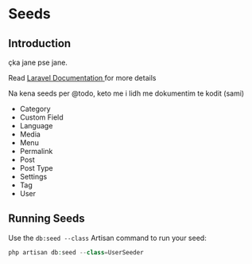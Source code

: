 # Seeds

## Introduction
çka jane pse jane.

Read [Laravel Documentation ](https://laravel.com/docs/5.7/seeding) for more details

Na kena seeds per
@todo, keto me i lidh me dokumentim te kodit (sami)

- Category
- Custom Field
- Language
- Media
- Menu
- Permalink
- Post
- Post Type
- Settings
- Tag
- User

## Running Seeds

Use the `db:seed --class` Artisan command to run your seed:

```php
php artisan db:seed --class=UserSeeder
```